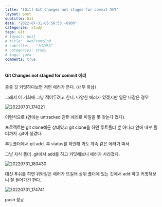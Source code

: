 ```yaml
---
title: "[Git] Git Changes not staged for commit 에러"
layout: post
subtitle: Git
date: "2022-07-31-05:58:53 +0900"
categories: study
tags: Git
# layout: post
# title:  WebFrontEnd
# subtitle:   "시작하기"
# categories: study
# tags: java
comments: true
---
```



#### Git Changes not staged for commit 에러

종종 깃 커밋하다보면 저런 에러가 뜬다. (너무 화남)

그래서 이 기회에 그냥 적어두려고 한다.
다양한 에러가 있겠지만 일단 나같은 경우

![20220731_174221](/assets/20220731_174221.png)

이런식으로 (안에는 untracked 관련 에러로 파일을 못 찾는다 떴다).

프로젝트는 git clone해둔 상태였고 git clone을 하면 루트폴더 뿐 아니라 안에 내부 폴더까지 .git이 생겼다.

루트폴더에서 git add. 후 status를 확인해 봐도 계속 같은 에러가 떠서

그냥 자식 폴더 .git에서 add를 하고 커밋해보니 에러가 사라졌다.


![20220731_180430](/assets/20220731_180430.png)


대신 푸쉬를 하면 위와같은 에러가 뜨길래 상위 폴더에 있는 깃에서 add 하고 커밋해보니 잘 들어가긴 한다.



![20220731_174741](/assets/20220731_174741.png)

push 성공
